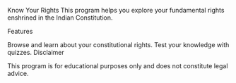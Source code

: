 Know Your Rights
This program helps you explore your fundamental rights enshrined in the Indian Constitution.

Features

Browse and learn about your constitutional rights.
Test your knowledge with quizzes.
Disclaimer

This program is for educational purposes only and does not constitute legal advice.
